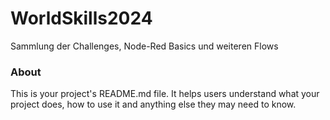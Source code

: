 WorldSkills2024
===============

Sammlung der Challenges, Node-Red Basics und weiteren Flows

### About

This is your project's README.md file. It helps users understand what your
project does, how to use it and anything else they may need to know.